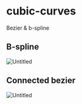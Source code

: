 # cubic-curves
Bezier &amp; b-spline

## B-spline

![Untitled](https://user-images.githubusercontent.com/73869536/170931568-9bfb24b1-0624-4532-bfe7-3def1a33a277.png)

## Connected bezier

![Untitled](https://user-images.githubusercontent.com/73869536/170931907-5e9852d8-516c-4d4a-9298-af870b0a8bd3.png)
